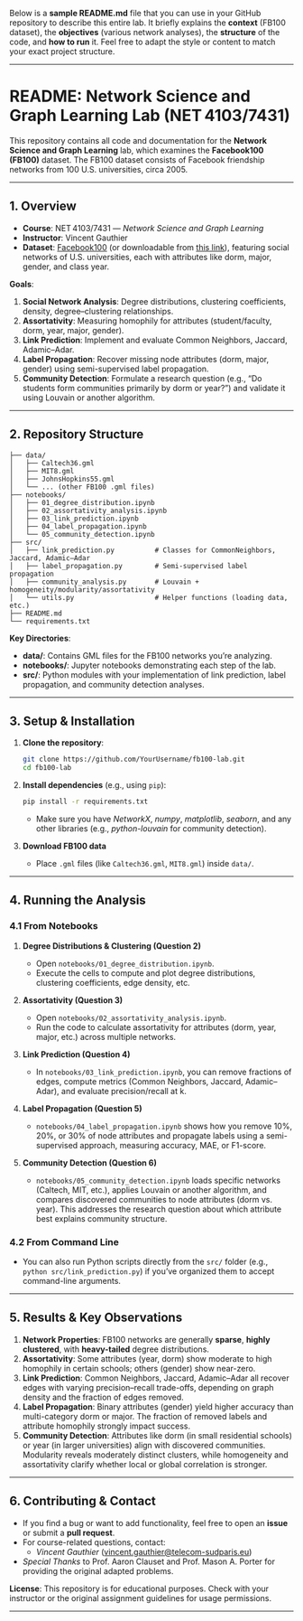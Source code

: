 Below is a **sample README.md** file that you can use in your GitHub repository to describe this entire lab. It briefly explains the **context** (FB100 dataset), the **objectives** (various network analyses), the **structure** of the code, and **how to run** it. Feel free to adapt the style or content to match your exact project structure.

---

# **README: Network Science and Graph Learning Lab (NET 4103/7431)**

This repository contains all code and documentation for the **Network Science and Graph Learning** lab, which examines the **Facebook100 (FB100)** dataset. The FB100 dataset consists of Facebook friendship networks from 100 U.S. universities, circa 2005.

---

## **1. Overview**

- **Course**: NET 4103/7431 — *Network Science and Graph Learning*  
- **Instructor**: Vincent Gauthier  
- **Dataset**: [Facebook100](https://classroom.github.com/a/jm4seIEs) (or downloadable from [this link](https://partage.imt.fr/index.php/s/iyFWSQPJNmc7AC7)), featuring social networks of U.S. universities, each with attributes like dorm, major, gender, and class year.

**Goals**:  
1. **Social Network Analysis**: Degree distributions, clustering coefficients, density, degree–clustering relationships.  
2. **Assortativity**: Measuring homophily for attributes (student/faculty, dorm, year, major, gender).  
3. **Link Prediction**: Implement and evaluate Common Neighbors, Jaccard, Adamic–Adar.  
4. **Label Propagation**: Recover missing node attributes (dorm, major, gender) using semi-supervised label propagation.  
5. **Community Detection**: Formulate a research question (e.g., “Do students form communities primarily by dorm or year?”) and validate it using Louvain or another algorithm.

---

## **2. Repository Structure**

```
├── data/
│   ├── Caltech36.gml
│   ├── MIT8.gml
│   ├── JohnsHopkins55.gml
│   └── ... (other FB100 .gml files)
├── notebooks/
│   ├── 01_degree_distribution.ipynb
│   ├── 02_assortativity_analysis.ipynb
│   ├── 03_link_prediction.ipynb
│   ├── 04_label_propagation.ipynb
│   └── 05_community_detection.ipynb
├── src/
│   ├── link_prediction.py          # Classes for CommonNeighbors, Jaccard, Adamic–Adar
│   ├── label_propagation.py        # Semi-supervised label propagation
│   ├── community_analysis.py       # Louvain + homogeneity/modularity/assortativity
│   └── utils.py                    # Helper functions (loading data, etc.)
├── README.md
└── requirements.txt
```

**Key Directories**:
- **data/**: Contains GML files for the FB100 networks you’re analyzing.  
- **notebooks/**: Jupyter notebooks demonstrating each step of the lab.  
- **src/**: Python modules with your implementation of link prediction, label propagation, and community detection analyses.

---

## **3. Setup & Installation**

1. **Clone the repository**:
   ```bash
   git clone https://github.com/YourUsername/fb100-lab.git
   cd fb100-lab
   ```
2. **Install dependencies** (e.g., using `pip`):
   ```bash
   pip install -r requirements.txt
   ```
   - Make sure you have *NetworkX*, *numpy*, *matplotlib*, *seaborn*, and any other libraries (e.g., *python-louvain* for community detection).

3. **Download FB100 data**  
   - Place `.gml` files (like `Caltech36.gml`, `MIT8.gml`) inside `data/`.

---

## **4. Running the Analysis**

### 4.1 From Notebooks

1. **Degree Distributions & Clustering (Question 2)**  
   - Open `notebooks/01_degree_distribution.ipynb`.  
   - Execute the cells to compute and plot degree distributions, clustering coefficients, edge density, etc.

2. **Assortativity (Question 3)**  
   - Open `notebooks/02_assortativity_analysis.ipynb`.  
   - Run the code to calculate assortativity for attributes (dorm, year, major, etc.) across multiple networks.

3. **Link Prediction (Question 4)**  
   - In `notebooks/03_link_prediction.ipynb`, you can remove fractions of edges, compute metrics (Common Neighbors, Jaccard, Adamic–Adar), and evaluate precision/recall at k.

4. **Label Propagation (Question 5)**  
   - `notebooks/04_label_propagation.ipynb` shows how you remove 10%, 20%, or 30% of node attributes and propagate labels using a semi-supervised approach, measuring accuracy, MAE, or F1-score.

5. **Community Detection (Question 6)**  
   - `notebooks/05_community_detection.ipynb` loads specific networks (Caltech, MIT, etc.), applies Louvain or another algorithm, and compares discovered communities to node attributes (dorm vs. year). This addresses the research question about which attribute best explains community structure.

### 4.2 From Command Line

- You can also run Python scripts directly from the `src/` folder (e.g., `python src/link_prediction.py`) if you’ve organized them to accept command-line arguments.

---

## **5. Results & Key Observations**

1. **Network Properties**: FB100 networks are generally **sparse**, **highly clustered**, with **heavy-tailed** degree distributions.  
2. **Assortativity**: Some attributes (year, dorm) show moderate to high homophily in certain schools; others (gender) show near-zero.  
3. **Link Prediction**: Common Neighbors, Jaccard, Adamic–Adar all recover edges with varying precision–recall trade-offs, depending on graph density and the fraction of edges removed.  
4. **Label Propagation**: Binary attributes (gender) yield higher accuracy than multi-category dorm or major. The fraction of removed labels and attribute homophily strongly impact success.  
5. **Community Detection**: Attributes like dorm (in small residential schools) or year (in larger universities) align with discovered communities. Modularity reveals moderately distinct clusters, while homogeneity and assortativity clarify whether local or global correlation is stronger.

---

## **6. Contributing & Contact**

- If you find a bug or want to add functionality, feel free to open an **issue** or submit a **pull request**.  
- For course-related questions, contact:  
  - *Vincent Gauthier* (vincent.gauthier@telecom-sudparis.eu)  
- *Special Thanks* to Prof. Aaron Clauset and Prof. Mason A. Porter for providing the original adapted problems.

**License**: This repository is for educational purposes. Check with your instructor or the original assignment guidelines for usage permissions.

---
